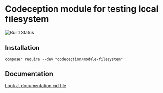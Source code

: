 # Codeception module for testing local filesystem

![Build Status](https://github.com/Codeception/module-filesystem/workflows/CI/badge.svg)

## Installation

```
composer require --dev "codeception/module-filesystem"
```

## Documentation

<a href="documentation.md">Look at documentation.md file</a>
